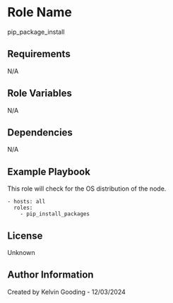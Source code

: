 Role Name
=========

pip_package_install

Requirements
------------

N/A

Role Variables
--------------

N/A

Dependencies
------------

N/A

Example Playbook
----------------

This role will check for the OS distribution of the node.

```
- hosts: all
  roles:
    - pip_install_packages
```

License
-------

Unknown

Author Information
------------------

Created by Kelvin Gooding - 12/03/2024
